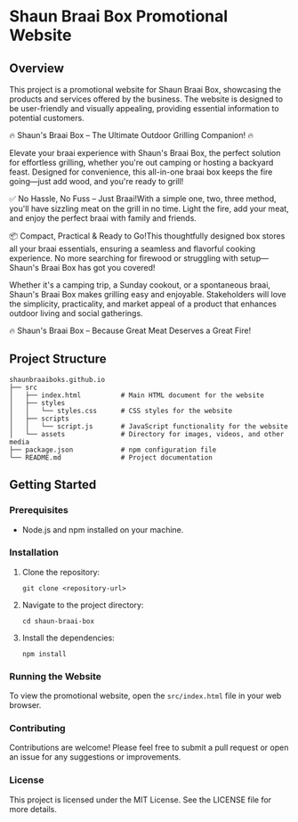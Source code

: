 # Shaun Braai Box Promotional Website

## Overview
This project is a promotional website for Shaun Braai Box, showcasing the products and services offered by the business. The website is designed to be user-friendly and visually appealing, providing essential information to potential customers.

🔥 Shaun's Braai Box – The Ultimate Outdoor Grilling Companion! 🔥

Elevate your braai experience with Shaun's Braai Box, the perfect solution for effortless grilling, whether you're out camping or hosting a backyard feast. Designed for convenience, this all-in-one braai box keeps the fire going—just add wood, and you're ready to grill!

✅ No Hassle, No Fuss – Just Braai!With a simple one, two, three method, you'll have sizzling meat on the grill in no time. Light the fire, add your meat, and enjoy the perfect braai with family and friends.

📦 Compact, Practical & Ready to Go!This thoughtfully designed box stores all your braai essentials, ensuring a seamless and flavorful cooking experience. No more searching for firewood or struggling with setup—Shaun's Braai Box has got you covered!

Whether it's a camping trip, a Sunday cookout, or a spontaneous braai, Shaun's Braai Box makes grilling easy and enjoyable. Stakeholders will love the simplicity, practicality, and market appeal of a product that enhances outdoor living and social gatherings.

🔥 Shaun's Braai Box – Because Great Meat Deserves a Great Fire! 
## Project Structure
```
shaunbraaiboks.github.io                               
├── src
│   ├── index.html          # Main HTML document for the website
│   ├── styles
│   │   └── styles.css      # CSS styles for the website
│   ├── scripts
│   │   └── script.js       # JavaScript functionality for the website
│   └── assets              # Directory for images, videos, and other media
├── package.json            # npm configuration file
└── README.md               # Project documentation
```

## Getting Started

### Prerequisites
- Node.js and npm installed on your machine.

### Installation
1. Clone the repository:
   ```
   git clone <repository-url>
   ```
2. Navigate to the project directory:
   ```
   cd shaun-braai-box
   ```
3. Install the dependencies:
   ```
   npm install
   ```

### Running the Website
To view the promotional website, open the `src/index.html` file in your web browser.

### Contributing
Contributions are welcome! Please feel free to submit a pull request or open an issue for any suggestions or improvements.

### License
This project is licensed under the MIT License. See the LICENSE file for more details.
